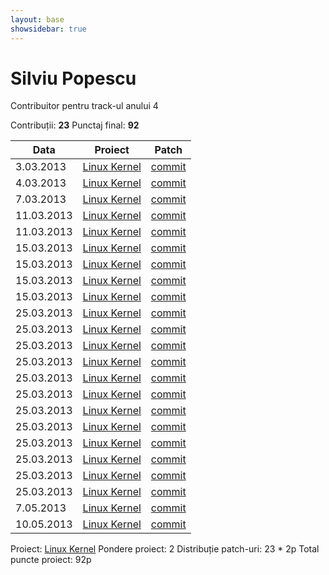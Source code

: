 ```yaml
---
layout: base
showsidebar: true
---
```


# Silviu Popescu

Contribuitor pentru track-ul anului 4

Contribuții: **23**
Punctaj final: **92**

|Data |Proiect | Patch |
|-----|--------|-------|
| 3.03.2013|[Linux Kernel][kernel]|[commit](http://marc.info/?l=linux-kernel&m=136229307008005&w=2)|
| 4.03.2013|[Linux Kernel][kernel]|[commit](https://lkml.org/lkml/2013/3/4/20)|
| 7.03.2013|[Linux Kernel][kernel]|[commit](http://marc.info/?l=linux-netdev&m=136263526417291&w=2)|
|11.03.2013|[Linux Kernel][kernel]|[commit](https://lkml.org/lkml/2013/3/12/113)|
|11.03.2013|[Linux Kernel][kernel]|[commit](https://lkml.org/lkml/2013/3/11/345)|
|15.03.2013|[Linux Kernel][kernel]|[commit](https://lkml.org/lkml/2013/3/12/466)|
|15.03.2013|[Linux Kernel][kernel]|[commit](https://lkml.org/lkml/2013/3/12/467)|
|15.03.2013|[Linux Kernel][kernel]|[commit](https://lkml.org/lkml/2013/3/17/11)|
|15.03.2013|[Linux Kernel][kernel]|[commit](https://lkml.org/lkml/2013/3/11/323)|
|25.03.2013|[Linux Kernel][kernel]|[commit](https://lkml.org/lkml/2013/3/12/478)|
|25.03.2013|[Linux Kernel][kernel]|[commit](https://lkml.org/lkml/2013/3/12/112)|
|25.03.2013|[Linux Kernel][kernel]|[commit](https://lkml.org/lkml/2013/3/21/761)|
|25.03.2013|[Linux Kernel][kernel]|[commit](https://patchwork.kernel.org/patch/2317691/)|
|25.03.2013|[Linux Kernel][kernel]|[commit](http://marc.info/?l=linux-mm-commits&m=136381430028561&w=2)|
|25.03.2013|[Linux Kernel][kernel]|[commit](https://patchwork.kernel.org/patch/2281941/)|
|25.03.2013|[Linux Kernel][kernel]|[commit](http://mailman.alsa-project.org/pipermail/alsa-devel/2013-March/060398.html)|
|25.03.2013|[Linux Kernel][kernel]|[commit](https://lkml.org/lkml/2013/3/18/522)|
|25.03.2013|[Linux Kernel][kernel]|[commit](https://lkml.org/lkml/2013/3/16/59)|
|25.03.2013|[Linux Kernel][kernel]|[commit](http://git.linuxtv.org/media_tree.git?a=commitdiff;h=69aa6f4ec669b9121057cc9e32cb10b5f744f6d6)|
|25.03.2013|[Linux Kernel][kernel]|[commit](https://lkml.org/lkml/2013/3/11/359)|
|25.03.2013|[Linux Kernel][kernel]|[commit](https://lkml.org/lkml/2013/3/17/14)|
| 7.05.2013|[Linux Kernel][kernel]|[commit](https://lkml.org/lkml/2013/4/11/505)|
| 10.05.2013|[Linux Kernel][kernel]|[commit](https://lkml.org/lkml/2013/5/10/464)|

Proiect: [Linux Kernel][kernel]
Pondere proiect: 2
Distribuție patch-uri: 23 * 2p
Total puncte proiect: 92p

[kernel]: http://www.kernel.org "Linux kernel"
